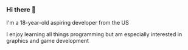 ### Hi there 👋
<p>I'm a 18-year-old aspiring developer from the US</p>
<p>I enjoy learning all things programming but am especially interested in graphics and game development</p>
<!--
**LukeEades/LukeEades** is a ✨ _special_ ✨ repository because its `README.md` (this file) appears on your GitHub profile.

Here are some ideas to get you started:

- 🔭 I’m currently working on ...
- 🌱 I’m currently learning ...
- 👯 I’m looking to collaborate on ...
- 🤔 I’m looking for help with ...
- 💬 Ask me about ...
- 📫 How to reach me: ...
- 😄 Pronouns: ...
- ⚡ Fun fact: ...
-->
